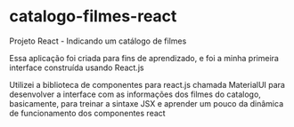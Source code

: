 # catalogo-filmes-react
Projeto React - Indicando um catálogo de filmes

Essa aplicação foi criada para fins de aprendizado, e foi a minha primeira interface construída usando React.js

Utilizei a biblioteca de componentes para react.js chamada MaterialUI 
para desenvolver a interface com as informações dos filmes do catalogo, basicamente, 
para treinar a sintaxe JSX e aprender um pouco da dinâmica de funcionamento dos componentes react
